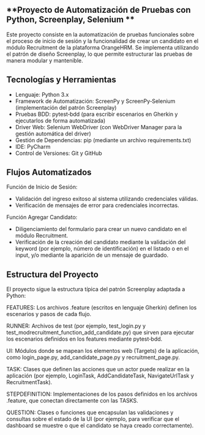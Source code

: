 ## **Proyecto de Automatización de Pruebas con Python, Screenplay, Selenium **

Este proyecto consiste en la automatización de pruebas funcionales sobre el proceso de inicio de sesión y la funcionalidad de crear un candidato en el módulo Recruitment de la plataforma OrangeHRM. Se implementa utilizando el patrón de diseño Screenplay, lo que permite estructurar las pruebas de manera modular y mantenible.

## **Tecnologías y Herramientas**

- Lenguaje: Python 3.x
- Framework de Automatización: ScreenPy y ScreenPy‑Selenium (implementación del patrón Screenplay)
- Pruebas BDD: pytest‑bdd (para escribir escenarios en Gherkin y ejecutarlos de forma automatizada)
- Driver Web: Selenium WebDriver (con WebDriver Manager para la gestión automática del driver)
- Gestión de Dependencias: pip (mediante un archivo requirements.txt)
- IDE: PyCharm
- Control de Versiones: Git y GitHub

## **Flujos Automatizados**

Función de Inicio de Sesión:
  - Validación del ingreso exitoso al sistema utilizando credenciales válidas.
  - Verificación de mensajes de error para credenciales incorrectas.
    
Función Agregar Candidato:

  - Diligenciamiento del formulario para crear un nuevo candidato en el módulo Recruitment.
  - Verificación de la creación del candidato mediante la validación del keyword (por ejemplo, número de identificación) en el listado o en el input, y/o mediante la aparición de un mensaje de guardado.
   
## **Estructura del Proyecto**

El proyecto sigue la estructura típica del patrón Screenplay adaptada a Python:

FEATURES:
Los archivos .feature (escritos en lenguaje Gherkin) definen los escenarios y pasos de cada flujo.

RUNNER:
Archivos de test (por ejemplo, test_login.py y test_modrecruitment_function_add_candidate.py) que sirven para ejecutar los escenarios definidos en los features mediante pytest‑bdd.

UI:
Módulos donde se mapean los elementos web (Targets) de la aplicación, como login_page.py, add_candidate_page.py y recruitment_page.py.

TASK:
Clases que definen las acciones que un actor puede realizar en la aplicación (por ejemplo, LoginTask, AddCandidateTask, NavigateUrlTask y RecruitmentTask).

STEPDEFINITION:
Implementaciones de los pasos definidos en los archivos .feature, que conectan directamente con las TASKS.

QUESTION:
Clases o funciones que encapsulan las validaciones y consultas sobre el estado de la UI (por ejemplo, para verificar que el dashboard se muestre o que el candidato se haya creado correctamente).
